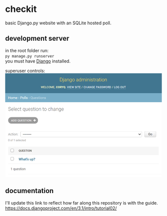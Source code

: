 # checkit
basic Django.py website with an SQLite hosted poll.

## development server
in the root folder run:  
`py manage.py runserver`  
you must have [Django](https://www.djangoproject.com/) installed.

superuser controls:
<img src="admin.PNG" alt="Django administration">

## documentation
I'll update this link to reflect how far along this repository is with the guide.
https://docs.djangoproject.com/en/3.1/intro/tutorial02/